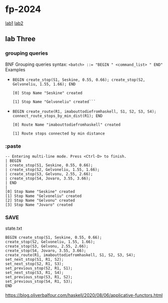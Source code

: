 
# fp-2024

[lab1](lab1.md)
[lab2](lab2.md)

## lab Three

### grouping queries
BNF Grouping queries syntax: ```<batch> ::= "BEGIN " <command_list> " END"```
Examples
  * ```
    BEGIN create_stop(S1, Seskine, 0.55, 0.66); create_stop(S2, Gelvoneliu, 1.55, 1.66); END

    [0] Stop Name "Seskine" created

    [1] Stop Name "Gelvoneliu" created```
  * ```
    BEGIN create_route(R1, imabouttodiefromhaskell, S1, S2, S3, S4); connect_route_stops_by_min_dist(R1); END

    [0] Route Name "imabouttodiefromhaskell" created

    [1] Route stops connected by min distance
    ```

### :paste
```
-- Entering multi-line mode. Press <Ctrl-D> to finish.
| BEGIN
| create_stop(S1, Seskine, 0.55, 0.66);
| create_stop(S2, Gelvoneliu, 1.55, 1.66);
| create_stop(S3, Gelvonu, 2.55, 2.66);
| create_stop(S4, Jovaro, 3.55, 3.66);
| END
| 
[0] Stop Name "Seskine" created
[1] Stop Name "Gelvoneliu" created
[2] Stop Name "Gelvonu" created
[3] Stop Name "Jovaro" created
```

### SAVE
state.txt
```
BEGIN create_stop(S1, Seskine, 0.55, 0.66); 
create_stop(S2, Gelvoneliu, 1.55, 1.66); 
create_stop(S3, Gelvonu, 2.55, 2.66); 
create_stop(S4, Jovaro, 3.55, 3.66); 
create_route(R1, imabouttodiefromhaskell, S1, S2, S3, S4); 
set_next_stop(S1, R1, S2); 
set_next_stop(S2, R1, S3); 
set_previous_stop(S2, R1, S1); 
set_next_stop(S3, R1, S4); 
set_previous_stop(S3, R1, S2); 
set_previous_stop(S4, R1, S3); 
END
```




https://blog.oliverbalfour.com/haskell/2020/08/06/applicative-functors.html
